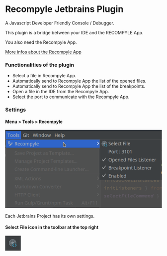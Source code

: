 <!-- Plugin description -->
# Recompyle Jetbrains Plugin

A Javascript Developer Friendly Console / Debugger.

This plugin is a bridge between your IDE and the RECOMPYLE App.

You also need the Recompyle App.

[More infos about the Recompyle App](https://github.com/recompyle/recompyle)

### Functionalities of the plugin

- Select a file in Recompyle App.
- Automatically send to Recompyle App the list of the opened files.
- Automatically send to Recompyle App the list of the breakpoints.
- Open a file in the IDE from the Recompyle App.
- Select the port to communicate with the Recompyle App.

### Settings 

#### Menu > Tools  > Recompyle


<img src="./img/jetbrains-menu.png" alt="image" width="600" height="auto">

Each Jetbrains Project has its own settings.


#### Select File icon in the toolbar at the top right

<img src="./img/recompyle-icon-task-bar.png" alt="image" width="50" height="auto">


<!-- Plugin description end -->